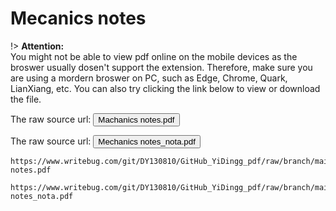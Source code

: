 # Mecanics notes

!> **Attention:**<br>
You might not be able to view pdf online on the mobile devices as the broswer usually dosen't support the extension. Therefore, make sure you are using a mordern broswer on PC, such as Edge, Chrome, Quark, LianXiang, etc. You can also try clicking the link below to view or download
the file.

The raw source url: <button onclick="window.open('https://www.writebug.com/git/DY130810/WB.PDFBank/raw/commit/0310f15fdd49f015d9513662ba2b99f7ff763bfa/Notes/Machanics notes.pdf')" type="button">Machanics notes.pdf</button>

The raw source url: <button onclick="window.open('https://www.writebug.com/git/DY130810/WB.PDFBank/raw/commit/0310f15fdd49f015d9513662ba2b99f7ff763bfa/Notes/Mechanics notes_nota.pdf')" type="button">Mechanics notes_nota.pdf</button>

```pdf
https://www.writebug.com/git/DY130810/GitHub_YiDingg_pdf/raw/branch/main/Machanics notes.pdf
```

```pdf
https://www.writebug.com/git/DY130810/GitHub_YiDingg_pdf/raw/branch/main/Mechanics notes_nota.pdf
```
